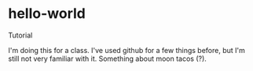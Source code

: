 # hello-world
Tutorial

I'm doing this for a class. I've used github for a few things before, but I'm still not very familiar with it.
Something about moon tacos (?).

